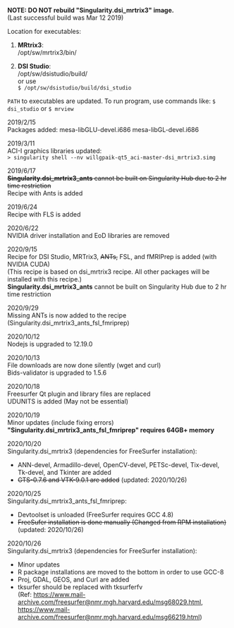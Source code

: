 **NOTE: DO NOT rebuild "Singularity.dsi_mrtrix3" image.**  
(Last successful build was Mar 12 2019)

Location for executables:  
1) **MRtrix3**:  
/opt/sw/mrtrix3/bin/  

2) **DSI Studio**:  
/opt/sw/dsistudio/build/  
or use  
`$ /opt/sw/dsistudio/build/dsi_studio`  

`PATH` to executables are updated. To run program, use commands like: `$ dsi_studio` or `$ mrview`

2019/2/15  
Packages added: mesa-libGLU-devel.i686 mesa-libGL-devel.i686

2019/3/11  
ACI-I graphics libraries updated:  
`> singularity shell --nv willgpaik-qt5_aci-master-dsi_mrtrix3.simg`

2019/6/17  
~~**Singularity.dsi_mrtrix3_ants** cannot be built on Singularity Hub due to 2 hr time restriction~~  
Recipe with Ants is added

2019/6/24  
Recipe with FLS is added

2020/6/22  
NVIDIA driver installation and EoD libraries are removed  

2020/9/15  
Recipe for DSI Studio, MRTrix3, ~~ANTs,~~ FSL, and fMRIPrep is added (with NVIDIA CUDA)  
(This recipe is based on dsi_mrtrix3 recipe. All other packages will be installed with this recipe.)  
**Singularity.dsi_mrtrix3_ants** cannot be built on Singularity Hub due to 2 hr time restriction

2020/9/29  
Missing ANTs is now added to the recipe (Singularity.dsi_mrtrix3_ants_fsl_fmriprep)

2020/10/12  
Nodejs is upgraded to 12.19.0

2020/10/13  
File downloads are now done silently (wget and curl)  
Bids-validator is upgraded to 1.5.6

2020/10/18  
Freesurfer Qt plugin and library files are replaced  
UDUNITS is added (May not be essential)

2020/10/19  
Minor updates (include fixing errors)  
**"Singularity.dsi_mrtrix3_ants_fsl_fmriprep" requires 64GB+ memory**

2020/10/20  
Singularity.dsi_mrtrix3 (dependencies for FreeSurfer installation):
- ANN-devel, Armadillo-devel, OpenCV-devel, PETSc-devel, Tix-devel, Tk-devel, and Tkinter are added  
- ~~GTS-0.7.6 and VTK-9.0.1 are added~~ (updated: 2020/10/26)

2020/10/25  
Singularity.dsi_mrtrix3_ants_fsl_fmriprep:  
- Devtoolset is unloaded (FreeSurfer requires GCC 4.8)
- ~~FreeSufer installation is done manually (Changed from RPM installation)~~ (updated: 2020/10/26)

2020/10/26  
Singularity.dsi_mrtrix3 (dependencies for FreeSurfer installation):
- Minor updates
- R package installations are moved to the bottom in order to use GCC-8
- Proj, GDAL, GEOS, and Curl are added
- tksurfer should be replaced with tksurferfv  
(Ref: https://www.mail-archive.com/freesurfer@nmr.mgh.harvard.edu/msg68029.html,  
https://www.mail-archive.com/freesurfer@nmr.mgh.harvard.edu/msg66219.html)
